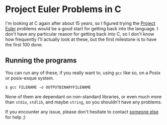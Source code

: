 # Project Euler Problems in C
I'm looking at C again after about 15 years, so I figured trying the [Project Euler](https://projecteuler.net) problems would be a good start for getting back into the language.
I don't have any particular reason for getting back into C, so I don't know how frequently I'll actually look at these, but the first milestone is to have the first 100 done.

## Running the programs
You can run any of these, if you really want to, using `gcc` like so, on a Posix or posix-esque system.
```
$ gcc FILENAME -o OUTPUTBINARYFILENAME
```
None of them are dependant on non-standard libraries, or even much more than `stdio`, `stdlib`, and maybe `string`, so you shouldn't have any problems.

If you encounter any issue, please don't hesitate to contact [someone else](https://stackoverflow.com) for help ;)